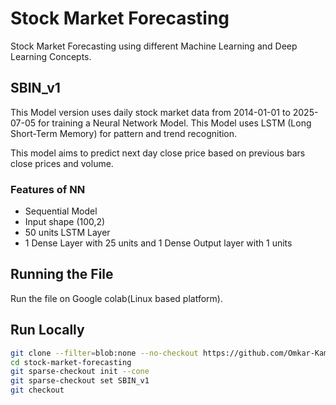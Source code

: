 
# Stock Market Forecasting

Stock Market Forecasting using different Machine Learning and Deep Learning Concepts.
    

## SBIN_v1

This Model version uses daily stock market data from 2014-01-01 to 2025-07-05 for training a Neural Network Model.
This Model uses LSTM (Long Short-Term Memory) for pattern and trend recognition.  


This model aims to predict next day close price based on previous bars close prices and volume.

### Features of NN

- Sequential Model
- Input shape (100,2)
- 50 units LSTM Layer
- 1 Dense Layer with 25 units and 1 Dense Output layer with 1 units



## Running the File

Run the file on Google colab(Linux based platform).
    
## Run Locally
```bash
git clone --filter=blob:none --no-checkout https://github.com/Omkar-Kamat/stock-market-forecasting.git
cd stock-market-forecasting
git sparse-checkout init --cone
git sparse-checkout set SBIN_v1
git checkout

```

